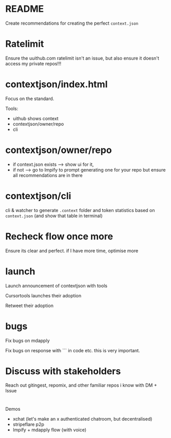 # README

Create recommendations for creating the perfect `context.json`

# Ratelimit

Ensure the uuithub.com ratelimit isn't an issue, but also ensure it doesn't access my private repos!!!

# contextjson/index.html

Focus on the standard.

Tools:

- uithub shows context
- contextjson/owner/repo
- cli

# contextjson/owner/repo

- if context.json exists --> show ui for it,
- if not --> go to lmpify to prompt generating one for your repo but ensure all recommendations are in there

# contextjson/cli

cli & watcher to generate `.context` folder and token statistics based on `context.json` (and show that table in terminal)

# Recheck flow once more

Ensure its clear and perfect. if I have more time, optimise more

# launch

Launch announcement of contextjson with tools

Cursortools launches their adoption

Retweet their adoption

# bugs

Fix bugs on mdapply

Fix bugs on response with ``` in code etc. this is very important.

# Discuss with stakeholders

Reach out gitingest, repomix, and other familiar repos i know with DM + Issue

#

Demos

- xchat (let's make an x authenticated chatroom, but decentralised)
- stripeflare p2p
- lmpify + mdapply flow (with voice)
